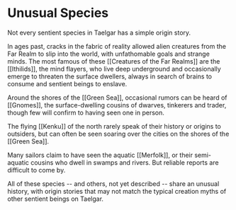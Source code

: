 # Unusual Species

Not every sentient species in Taelgar has a simple origin story. 

In ages past, cracks in the fabric of reality allowed alien creatures from the Far Realm to slip into the world, with unfathomable goals and strange minds. The most famous of these [[Creatures of the Far Realms]] are the [[Ithilids]], the mind flayers, who live deep underground and occasionally emerge to threaten the surface dwellers, always in search of brains to consume and sentient beings to enslave. 

Around the shores of the [[Green Sea]], occasional rumors can be heard of [[Gnomes]], the surface-dwelling cousins of dwarves, tinkerers and trader, though few will confirm to having seen one in person. 

The flying [[Kenku]] of the north rarely speak of their history or origins to outsiders, but can often be seen soaring over the cities on the shores of the [[Green Sea]]. 

Many sailors claim to have seen the aquatic [[Merfolk]], or their semi-aquatic cousins who dwell in swamps and rivers. But reliable reports are difficult to come by. 

All of these species -- and others, not yet described -- share an unusual history, with origin stories that may not match the typical creation myths of other sentient beings on Taelgar.